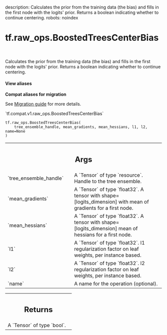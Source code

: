 description: Calculates the prior from the training data (the bias) and fills in the first node with the logits' prior. Returns a boolean indicating whether to continue centering.
robots: noindex

# tf.raw_ops.BoostedTreesCenterBias

<!-- Insert buttons and diff -->

<table class="tfo-notebook-buttons tfo-api nocontent" align="left">

</table>



Calculates the prior from the training data (the bias) and fills in the first node with the logits' prior. Returns a boolean indicating whether to continue centering.

<section class="expandable">
  <h4 class="showalways">View aliases</h4>
  <p>
<b>Compat aliases for migration</b>
<p>See
<a href="https://www.tensorflow.org/guide/migrate">Migration guide</a> for
more details.</p>
<p>`tf.compat.v1.raw_ops.BoostedTreesCenterBias`</p>
</p>
</section>

<pre class="devsite-click-to-copy prettyprint lang-py tfo-signature-link">
<code>tf.raw_ops.BoostedTreesCenterBias(
    tree_ensemble_handle, mean_gradients, mean_hessians, l1, l2, name=None
)
</code></pre>



<!-- Placeholder for "Used in" -->


<!-- Tabular view -->
 <table class="responsive fixed orange">
<colgroup><col width="214px"><col></colgroup>
<tr><th colspan="2"><h2 class="add-link">Args</h2></th></tr>

<tr>
<td>
`tree_ensemble_handle`
</td>
<td>
A `Tensor` of type `resource`.
Handle to the tree ensemble.
</td>
</tr><tr>
<td>
`mean_gradients`
</td>
<td>
A `Tensor` of type `float32`.
A tensor with shape=[logits_dimension] with mean of gradients for a first node.
</td>
</tr><tr>
<td>
`mean_hessians`
</td>
<td>
A `Tensor` of type `float32`.
A tensor with shape=[logits_dimension] mean of hessians for a first node.
</td>
</tr><tr>
<td>
`l1`
</td>
<td>
A `Tensor` of type `float32`.
l1 regularization factor on leaf weights, per instance based.
</td>
</tr><tr>
<td>
`l2`
</td>
<td>
A `Tensor` of type `float32`.
l2 regularization factor on leaf weights, per instance based.
</td>
</tr><tr>
<td>
`name`
</td>
<td>
A name for the operation (optional).
</td>
</tr>
</table>



<!-- Tabular view -->
 <table class="responsive fixed orange">
<colgroup><col width="214px"><col></colgroup>
<tr><th colspan="2"><h2 class="add-link">Returns</h2></th></tr>
<tr class="alt">
<td colspan="2">
A `Tensor` of type `bool`.
</td>
</tr>

</table>

